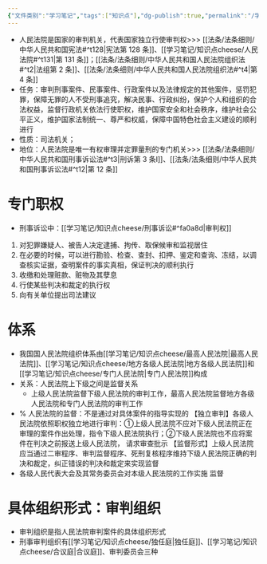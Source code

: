 ```yaml
---
{"文件类别":"学习笔记","tags":["知识点"],"dg-publish":true,"permalink":"/学习笔记/知识点cheese/人民法院/","dgPassFrontmatter":true,"created":"2024-09-11T21:06:29.486+08:00","updated":"2024-09-30T11:32:03.717+08:00"}
---
```


- 人民法院是国家的审判机关，代表国家独立行使审判权>>> [[法条/法条细则/中华人民共和国宪法#^t128\|宪法第 128 条]]、[[学习笔记/知识点cheese/人民法院#^t131\|第 131 条]]；[[法条/法条细则/中华人民共和国人民法院组织法#^t2\|法组第 2 条]]、[[法条/法条细则/中华人民共和国人民法院组织法#^t4\|第 4 条]]
- 任务：审判刑事案件、民事案件、行政案件以及法律规定的其他案件，惩罚犯罪，保障无罪的人不受刑事追究，解决民事、行政纠纷，保护个人和组织的合法权益，监督行政机关依法行使职权，维护国家安全和社会秩序，维护社会公平正义，维护国家法制统一、尊严和权威，保障中国特色社会主义建设的顺利进行
- 性质：司法机关；
- 地位：人民法院是唯一有权审理并定罪量刑的专门机关>>> [[法条/法条细则/中华人民共和国刑事诉讼法#^t3\|刑诉第 3 条Ⅰ]]、[[法条/法条细则/中华人民共和国刑事诉讼法#^t12\|第 12 条]]
# 专门职权
- 刑事诉讼中：[[学习笔记/知识点cheese/刑事诉讼#^fa0a8d\|审判权]]
1. 对犯罪嫌疑人、被告人决定逮捕、拘传、取保候审和监视居住
2. 在必要的时候，可以进行勘验、检查、查封、扣押、鉴定和查询、冻结，以调查核实证据，查明案件的事实真相，保证判决的顺利执行
3. 收缴和处理赃款、赃物及其孽息
4. 行使某些判决和裁定的执行权
5. 向有关单位提出司法建议
# 体系
- 我国国人民法院组织体系由[[学习笔记/知识点cheese/最高人民法院\|最高人民法院]]、[[学习笔记/知识点cheese/地方各级人民法院\|地方各级人民法院]]和[[学习笔记/知识点cheese/专门人民法院\|专门人民法院]]构成
- 关系：人民法院上下级之间是监督关系
	- 上级人民法院监督下级人民法院的审判工作，最高人民法院监督地方各级人民法院和专门人民法院的审判工作
- % 人民法院的监督：不是通过对具体案件的指导实现的
【独立审判】各级人民法院依照职权独立地进行审判：①上级人民法院不应对下级人民法院正在审理的案件作出处理，指令下级人民法院执行；②下级人民法院也不应将案件在判决之前报送上级人民法院， 请求审查批示
【监督形式】上级人民法院应当通过二审程序、审判监督程序、死刑复核程序维持下级人民法院正确的判决和裁定，纠正错误的判决和裁定来实现监督
- 各级人民代表大会及其常务委员会对本级人民法院的工作实施 监督
# 具体组织形式：审判组织
- 审判组织是指人民法院审判案件的具体组织形式
- 刑事审判组织有[[学习笔记/知识点cheese/独任庭\|独任庭]]、[[学习笔记/知识点cheese/合议庭\|合议庭]]、审判委员会三种